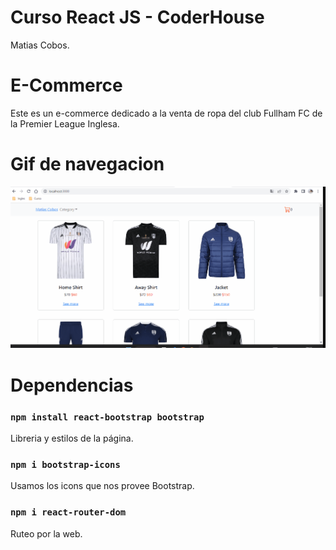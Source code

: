 # Curso React JS - CoderHouse

Matias Cobos.

# E-Commerce

Este es un e-commerce dedicado a la venta de ropa del club Fullham FC de la Premier League Inglesa.

# Gif de navegacion

![image](https://github.com/MatiCobos/React/blob/master/media/NavigationGif.gif)

# Dependencias

### `npm install react-bootstrap bootstrap`

Libreria y estilos de la página.

### `npm i bootstrap-icons`

Usamos los icons que nos provee Bootstrap.

### `npm i react-router-dom`

Ruteo por la web.
